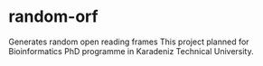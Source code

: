 # random-orf
Generates random open reading frames
This project planned for Bioinformatics PhD programme in Karadeniz Technical University. 


